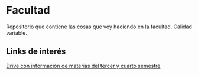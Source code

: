 # Facultad
Repositorio que contiene las cosas que voy haciendo en la facultad.
Calidad variable.

## Links de interés
[Drive con información de materias del tercer y cuarto semestre](https://drive.google.com/drive/folders/1LLAyD4bGq0Wh-W-kzKmmt8BXDWPM-Zti)
